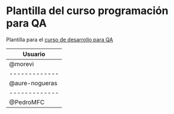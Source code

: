 # Plantilla del curso programación para QA

Plantilla para el [curso de desarrollo para QA](https://jj.github.io/curso-tdd)

| Usuario |
| ------------- |
| @morevi  |
| ------------- |
| @aure-nogueras  |
| ------------- |
| @PedroMFC  |

